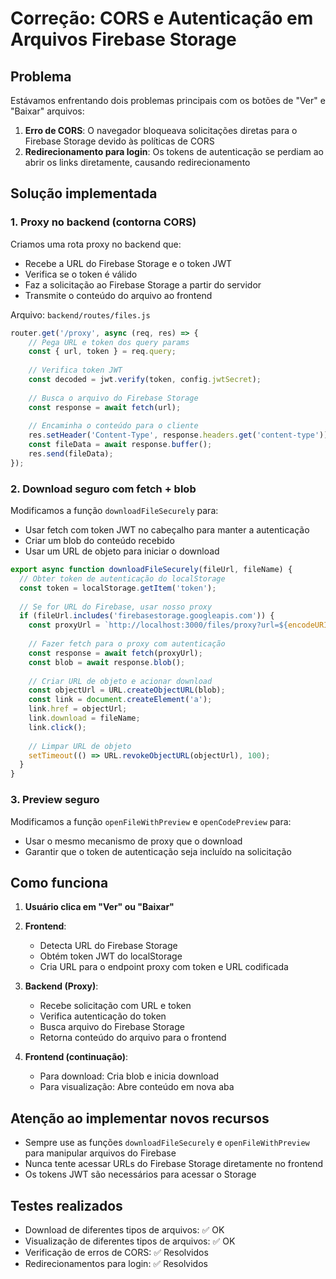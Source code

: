 # Correção: CORS e Autenticação em Arquivos Firebase Storage

## Problema
Estávamos enfrentando dois problemas principais com os botões de "Ver" e "Baixar" arquivos:

1. **Erro de CORS**: O navegador bloqueava solicitações diretas para o Firebase Storage devido às políticas de CORS
2. **Redirecionamento para login**: Os tokens de autenticação se perdiam ao abrir os links diretamente, causando redirecionamento

## Solução implementada

### 1. Proxy no backend (contorna CORS)

Criamos uma rota proxy no backend que:
- Recebe a URL do Firebase Storage e o token JWT
- Verifica se o token é válido
- Faz a solicitação ao Firebase Storage a partir do servidor
- Transmite o conteúdo do arquivo ao frontend

Arquivo: `backend/routes/files.js`
```javascript
router.get('/proxy', async (req, res) => {
    // Pega URL e token dos query params
    const { url, token } = req.query;
    
    // Verifica token JWT
    const decoded = jwt.verify(token, config.jwtSecret);
    
    // Busca o arquivo do Firebase Storage
    const response = await fetch(url);
    
    // Encaminha o conteúdo para o cliente
    res.setHeader('Content-Type', response.headers.get('content-type'));
    const fileData = await response.buffer();
    res.send(fileData);
});
```

### 2. Download seguro com fetch + blob

Modificamos a função `downloadFileSecurely` para:
- Usar fetch com token JWT no cabeçalho para manter a autenticação
- Criar um blob do conteúdo recebido
- Usar um URL de objeto para iniciar o download

```javascript
export async function downloadFileSecurely(fileUrl, fileName) {
  // Obter token de autenticação do localStorage
  const token = localStorage.getItem('token');
  
  // Se for URL do Firebase, usar nosso proxy
  if (fileUrl.includes('firebasestorage.googleapis.com')) {
    const proxyUrl = `http://localhost:3000/files/proxy?url=${encodeURIComponent(fileUrl)}&token=${token}`;
    
    // Fazer fetch para o proxy com autenticação
    const response = await fetch(proxyUrl);
    const blob = await response.blob();
    
    // Criar URL de objeto e acionar download
    const objectUrl = URL.createObjectURL(blob);
    const link = document.createElement('a');
    link.href = objectUrl;
    link.download = fileName;
    link.click();
    
    // Limpar URL de objeto
    setTimeout(() => URL.revokeObjectURL(objectUrl), 100);
  }
}
```

### 3. Preview seguro

Modificamos a função `openFileWithPreview` e `openCodePreview` para:
- Usar o mesmo mecanismo de proxy que o download
- Garantir que o token de autenticação seja incluído na solicitação

## Como funciona

1. **Usuário clica em "Ver" ou "Baixar"**
2. **Frontend**:
   - Detecta URL do Firebase Storage
   - Obtém token JWT do localStorage
   - Cria URL para o endpoint proxy com token e URL codificada
   
3. **Backend (Proxy)**:
   - Recebe solicitação com URL e token
   - Verifica autenticação do token
   - Busca arquivo do Firebase Storage
   - Retorna conteúdo do arquivo para o frontend
   
4. **Frontend (continuação)**:
   - Para download: Cria blob e inicia download
   - Para visualização: Abre conteúdo em nova aba

## Atenção ao implementar novos recursos

- Sempre use as funções `downloadFileSecurely` e `openFileWithPreview` para manipular arquivos do Firebase
- Nunca tente acessar URLs do Firebase Storage diretamente no frontend
- Os tokens JWT são necessários para acessar o Storage

## Testes realizados

- Download de diferentes tipos de arquivos: ✅ OK
- Visualização de diferentes tipos de arquivos: ✅ OK
- Verificação de erros de CORS: ✅ Resolvidos
- Redirecionamentos para login: ✅ Resolvidos